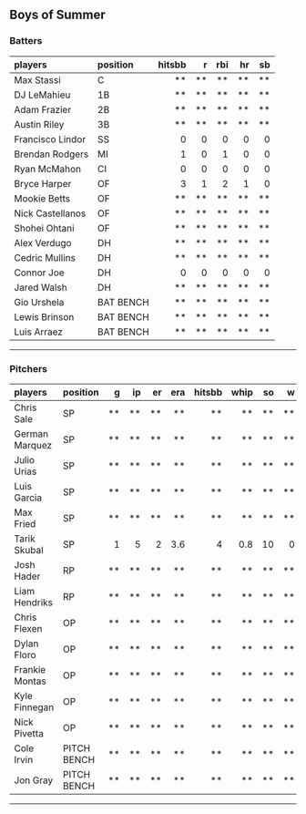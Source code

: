 ## Boys of Summer

### Batters

 
|players          |position  | hitsbb|  r| rbi| hr| sb| 
|:----------------|:---------|------:|--:|---:|--:|--:| 
|Max Stassi       |C         |     **| **|  **| **| **| 
|DJ LeMahieu      |1B        |     **| **|  **| **| **| 
|Adam Frazier     |2B        |     **| **|  **| **| **| 
|Austin Riley     |3B        |     **| **|  **| **| **| 
|Francisco Lindor |SS        |      0|  0|   0|  0|  0| 
|Brendan Rodgers  |MI        |      1|  0|   1|  0|  0| 
|Ryan McMahon     |CI        |      0|  0|   0|  0|  0| 
|Bryce Harper     |OF        |      3|  1|   2|  1|  0| 
|Mookie Betts     |OF        |     **| **|  **| **| **| 
|Nick Castellanos |OF        |     **| **|  **| **| **| 
|Shohei Ohtani    |OF        |     **| **|  **| **| **| 
|Alex Verdugo     |DH        |     **| **|  **| **| **| 
|Cedric Mullins   |DH        |     **| **|  **| **| **| 
|Connor Joe       |DH        |      0|  0|   0|  0|  0| 
|Jared Walsh      |DH        |     **| **|  **| **| **| 
|Gio Urshela      |BAT BENCH |     **| **|  **| **| **| 
|Lewis Brinson    |BAT BENCH |     **| **|  **| **| **| 
|Luis Arraez      |BAT BENCH |     **| **|  **| **| **| 

* * *

### Pitchers

 
|players        |position    |  g| ip| er| era| hitsbb| whip| so|  w| sv| 
|:--------------|:-----------|--:|--:|--:|---:|------:|----:|--:|--:|--:| 
|Chris Sale     |SP          | **| **| **|  **|     **|   **| **| **| **| 
|German Marquez |SP          | **| **| **|  **|     **|   **| **| **| **| 
|Julio Urias    |SP          | **| **| **|  **|     **|   **| **| **| **| 
|Luis Garcia    |SP          | **| **| **|  **|     **|   **| **| **| **| 
|Max Fried      |SP          | **| **| **|  **|     **|   **| **| **| **| 
|Tarik Skubal   |SP          |  1|  5|  2| 3.6|      4|  0.8| 10|  0|  0| 
|Josh Hader     |RP          | **| **| **|  **|     **|   **| **| **| **| 
|Liam Hendriks  |RP          | **| **| **|  **|     **|   **| **| **| **| 
|Chris Flexen   |OP          | **| **| **|  **|     **|   **| **| **| **| 
|Dylan Floro    |OP          | **| **| **|  **|     **|   **| **| **| **| 
|Frankie Montas |OP          | **| **| **|  **|     **|   **| **| **| **| 
|Kyle Finnegan  |OP          | **| **| **|  **|     **|   **| **| **| **| 
|Nick Pivetta   |OP          | **| **| **|  **|     **|   **| **| **| **| 
|Cole Irvin     |PITCH BENCH | **| **| **|  **|     **|   **| **| **| **| 
|Jon Gray       |PITCH BENCH | **| **| **|  **|     **|   **| **| **| **| 


* * *


